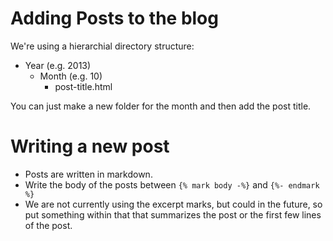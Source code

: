 # Adding Posts to the blog
We're using a hierarchial directory structure:
  * Year (e.g. 2013)
    * Month (e.g. 10)
      * post-title.html

You can just make a new folder for the month and then add the post title.  

# Writing a new post
  * Posts are written in markdown.  
  * Write the body of the posts between `{% mark body -%}` and `{%- endmark %}`
  * We are not currently using the excerpt marks, but could in the future, so put something within that that summarizes the post or the first few lines of the post.